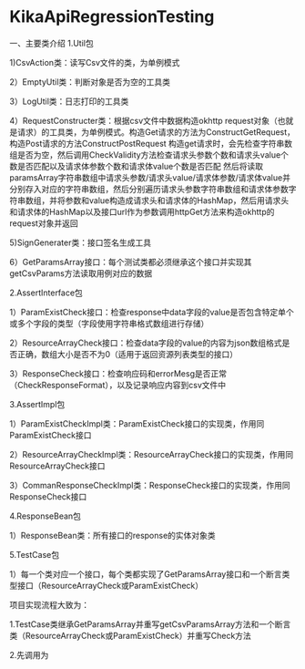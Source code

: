 # KikaApiRegressionTesting
一、主要类介绍
1.Util包

  1)CsvAction类：读写Csv文件的类，为单例模式
  
  2）EmptyUtil类：判断对象是否为空的工具类
  
  3）LogUtil类：日志打印的工具类
  
  4）RequestConstructer类：根据csv文件中数据构造okhttp request对象（也就是请求）的工具类，为单例模式。构造Get请求的方法为ConstructGetRequest，构造Post请求的方法ConstructPostRequest
  构造get请求时，会先检查字符串数组是否为空，然后调用CheckValidity方法检查请求头参数个数和请求头value个数是否匹配以及请求体参数个数和请求体value个数是否匹配
  然后将读取paramsArray字符串数组中请求头参数/请求头value/请求体参数/请求体value并分别存入对应的字符串数组，然后分别遍历请求头参数字符串数组和请求体参数字符串数组，并将参数和value构造成请求头和请求体的HashMap，然后用请求头和请求体的HashMap以及接口url作为参数调用httpGet方法来构造okhttp的request对象并返回
  
  5)SignGenerater类：接口签名生成工具
  
  6）GetParamsArray接口：每个测试类都必须继承这个接口并实现其getCsvParams方法读取用例对应的数据
  
2.AssertInterface包

  1）ParamExistCheck接口：检查response中data字段的value是否包含特定单个或多个字段的类型（字段使用字符串格式数组进行存储）
  
  2）ResourceArrayCheck接口：检查data字段的value的内容为json数组格式是否正确，数组大小是否不为0（适用于返回资源列表类型的接口）
  
  3）ResponseCheck接口：检查响应码和errorMesg是否正常（CheckResponseFormat），以及记录响应内容到csv文件中
  
3.AssertImpl包

  1）ParamExistCheckImpl类：ParamExistCheck接口的实现类，作用同ParamExistCheck接口
  
  2）ResourceArrayCheckImpl类：ResourceArrayCheck接口的实现类，作用同ResourceArrayCheck接口
  
  3）CommanResponseCheckImpl类：ResponseCheck接口的实现类，作用同ResponseCheck接口
  
4.ResponseBean包

  1）ResponseBean类：所有接口的response的实体对象类
  
5.TestCase包

  1）每一个类对应一个接口，每个类都实现了GetParamsArray接口和一个断言类型接口（ResourceArrayCheck或ParamExistCheck）


项目实现流程大致为：

1.TestCase类继承GetParamsArray并重写getCsvParamsArray方法和一个断言类（ResourceArrayCheck或ParamExistCheck）并重写Check方法

2.先调用为
